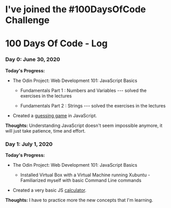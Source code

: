 # I've joined the #100DaysOfCode Challenge

# 100 Days Of Code - Log

### Day 0: June 30, 2020

**Today's Progress:**

- The Odin Project: Web Development 101: JavaScript Basics
    - Fundamentals Part 1 : Numbers and Variables --- solved the exercises in the lectures

    - Fundamentals Part 2 : Strings --- solved the exercises in the lectures

- Created a [guessing game](https://codepen.io/ciprianboziean/pen/yLePVLa) in JavaScript.

**Thoughts:** Understanding JavaScript doesn't seem impossible anymore, it will just take patience, time and effort.

### Day 1: July 1, 2020

**Today's Progress:**

- The Odin Project: Web Development 101: JavaScript Basics
    - Installed Virtual Box with a Virtual Machine running Xubuntu
    -Familiarized myself with basic Command Line commands

- Created a very basic JS [calculator](https://codepen.io/ciprianboziean/pen/ExPbMqx).

**Thoughts:** I have to practice more the new concepts that I'm learning.